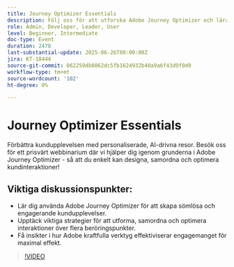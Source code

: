 ```yaml
---
title: Journey Optimizer Essentials
description: Följ oss för att utforska Adobe Journey Optimizer och lära dig hur du skapar AI-drivna, personaliserade kundresor över olika kanaler för smartare och smidigare engagemang.
role: Admin, Developer, Leader, User
level: Beginner, Intermediate
doc-type: Event
duration: 2478
last-substantial-update: 2025-06-26T00:00:00Z
jira: KT-18444
source-git-commit: 062259db0862dc5fb1624932b40a9a6f43d9f0d0
workflow-type: tm+mt
source-wordcount: '102'
ht-degree: 0%

---
```



# Journey Optimizer Essentials

Förbättra kundupplevelsen med personaliserade, AI-drivna resor. Besök oss för ett prisvärt webbinarium där vi hjälper dig igenom grunderna i Adobe Journey Optimizer - så att du enkelt kan designa, samordna och optimera kundinteraktioner!

## Viktiga diskussionspunkter:

* Lär dig använda Adobe Journey Optimizer för att skapa sömlösa och engagerande kundupplevelser.
* Upptäck viktiga strategier för att utforma, samordna och optimera interaktioner över flera beröringspunkter.
* Få insikter i hur Adobe kraftfulla verktyg effektiviserar engagemanget för maximal effekt.

>[!VIDEO](https://video.tv.adobe.com/v/3464440/?learn=on&enablevpops)
